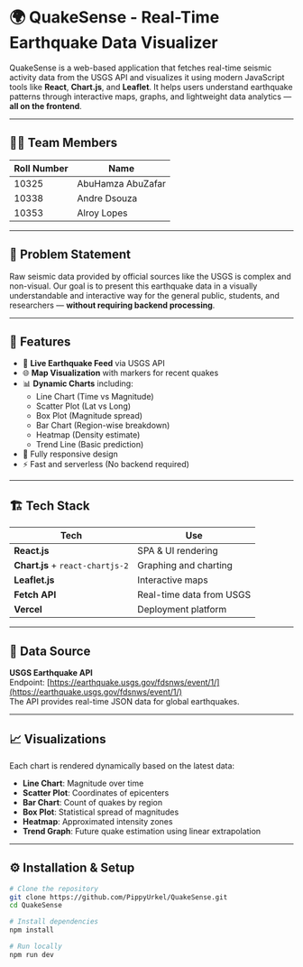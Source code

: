 # 🌍 QuakeSense - Real-Time Earthquake Data Visualizer

QuakeSense is a web-based application that fetches real-time seismic activity data from the USGS API and visualizes it using modern JavaScript tools like **React**, **Chart.js**, and **Leaflet**. It helps users understand earthquake patterns through interactive maps, graphs, and lightweight data analytics — **all on the frontend**.

---

## 👨‍💻 Team Members

| Roll Number | Name              |
|-------------|-------------------|
| 10325       | AbuHamza AbuZafar |
| 10338       | Andre Dsouza      |
| 10353       | Alroy Lopes       |

---

## 🧠 Problem Statement

Raw seismic data provided by official sources like the USGS is complex and non-visual. Our goal is to present this earthquake data in a visually understandable and interactive way for the general public, students, and researchers — **without requiring backend processing**.

---

## 🚀 Features

- 🔄 **Live Earthquake Feed** via USGS API
- 🌐 **Map Visualization** with markers for recent quakes
- 📊 **Dynamic Charts** including:
  - Line Chart (Time vs Magnitude)
  - Scatter Plot (Lat vs Long)
  - Box Plot (Magnitude spread)
  - Bar Chart (Region-wise breakdown)
  - Heatmap (Density estimate)
  - Trend Line (Basic prediction)
- 📱 Fully responsive design
- ⚡ Fast and serverless (No backend required)

---

## 🏗️ Tech Stack

| Tech        | Use                          |
|-------------|-------------------------------|
| **React.js**        | SPA & UI rendering               |
| **Chart.js** + `react-chartjs-2` | Graphing and charting        |
| **Leaflet.js**      | Interactive maps                |
| **Fetch API**       | Real-time data from USGS        |
| **Vercel**          | Deployment platform              |

---

## 📡 Data Source

**USGS Earthquake API**  
Endpoint: [https://earthquake.usgs.gov/fdsnws/event/1/](https://earthquake.usgs.gov/fdsnws/event/1/)  
The API provides real-time JSON data for global earthquakes.

---

## 📈 Visualizations

Each chart is rendered dynamically based on the latest data:
- **Line Chart**: Magnitude over time
- **Scatter Plot**: Coordinates of epicenters
- **Bar Chart**: Count of quakes by region
- **Box Plot**: Statistical spread of magnitudes
- **Heatmap**: Approximated intensity zones
- **Trend Graph**: Future quake estimation using linear extrapolation

---

## ⚙️ Installation & Setup

```bash
# Clone the repository
git clone https://github.com/PippyUrkel/QuakeSense.git
cd QuakeSense

# Install dependencies
npm install

# Run locally
npm run dev
